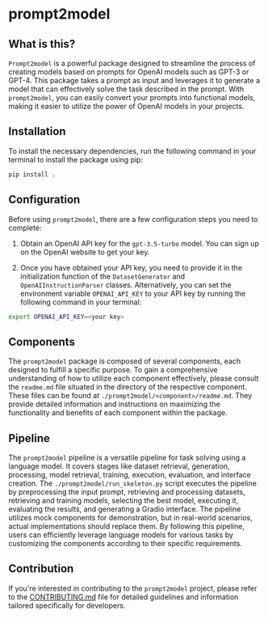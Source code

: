 # prompt2model

## What is this?

`Prompt2model` is a powerful package designed to streamline the process of creating models based on prompts for OpenAI models such as GPT-3 or GPT-4. This package takes a prompt as input and leverages it to generate a model that can effectively solve the task described in the prompt. With `prompt2model`, you can easily convert your prompts into functional models, making it easier to utilize the power of OpenAI models in your projects.

## Installation

To install the necessary dependencies, run the following command in your terminal to install the package using pip:

```bash
pip install .
```

## Configuration

Before using `prompt2model`, there are a few configuration steps you need to complete:

1. Obtain an OpenAI API key for the `gpt-3.5-turbo` model. You can sign up on the OpenAI website to get your key.

2. Once you have obtained your API key, you need to provide it in the initialization function of the `DatasetGenerator` and `OpenAIInstructionParser` classes. Alternatively, you can set the environment variable `OPENAI_API_KEY` to your API key by running the following command in your terminal:

```bash
export OPENAI_API_KEY=<your key>
```

## Components

The `prompt2model` package is composed of several components, each designed to fulfill a specific purpose. To gain a comprehensive understanding of how to utilize each component effectively, please consult the `readme.md` file situated in the directory of the respective component. These files can be found at `./prompt2model/<component>/readme.md`. They provide detailed information and instructions on maximizing the functionality and benefits of each component within the package.

## Pipeline

The `prompt2model` pipeline is a versatile pipeline for task solving using a language model. It covers stages like dataset retrieval, generation, processing, model retrieval, training, execution, evaluation, and interface creation. The `./prompt2model/run_skeleton.py` script executes the pipeline by preprocessing the input prompt, retrieving and processing datasets, retrieving and training models, selecting the best model, executing it, evaluating the results, and generating a Gradio interface. The pipeline utilizes mock components for demonstration, but in real-world scenarios, actual implementations should replace them. By following this pipeline, users can efficiently leverage language models for various tasks by customizing the components according to their specific requirements. 

## Contribution

If you're interested in contributing to the `prompt2model` project, please refer to the [CONTRIBUTING.md](CONTRIBUTING.md) file for detailed guidelines and information tailored specifically for developers.
